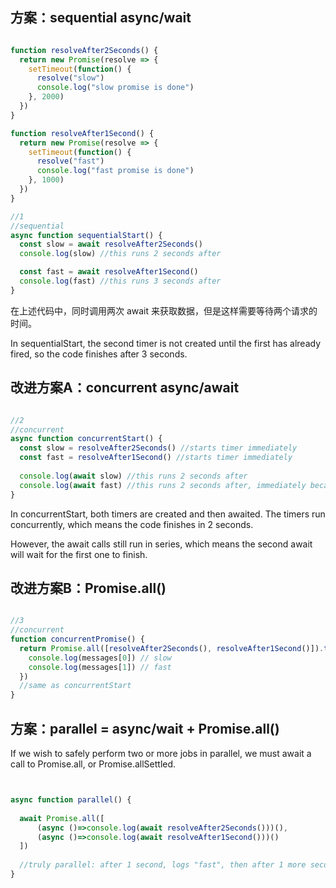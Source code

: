 
## 方案：sequential async/wait

```javascript

function resolveAfter2Seconds() {
  return new Promise(resolve => {
    setTimeout(function() {
      resolve("slow")
      console.log("slow promise is done")
    }, 2000)
  })
}

function resolveAfter1Second() {
  return new Promise(resolve => {
    setTimeout(function() {
      resolve("fast")
      console.log("fast promise is done")
    }, 1000)
  })
}

//1
//sequential
async function sequentialStart() {
  const slow = await resolveAfter2Seconds()
  console.log(slow) //this runs 2 seconds after 

  const fast = await resolveAfter1Second()
  console.log(fast) //this runs 3 seconds after
}

```

在上述代码中，同时调用两次 await 来获取数据，但是这样需要等待两个请求的时间。

In sequentialStart, the second timer is not created until the first has already fired, so the code finishes after 3 seconds.



## 改进方案A：concurrent async/await

```javascript

//2
//concurrent
async function concurrentStart() {
  const slow = resolveAfter2Seconds() //starts timer immediately
  const fast = resolveAfter1Second() //starts timer immediately
  
  console.log(await slow) //this runs 2 seconds after
  console.log(await fast) //this runs 2 seconds after, immediately because fast is already resolved
}

```

In concurrentStart, both timers are created and then awaited. The timers run concurrently, which means the code finishes in 2 seconds.

However, the await calls still run in series, which means the second await will wait for the first one to finish. 


## 改进方案B：Promise.all()

```javascript

//3
//concurrent
function concurrentPromise() {
  return Promise.all([resolveAfter2Seconds(), resolveAfter1Second()]).then((messages) => {
    console.log(messages[0]) // slow
    console.log(messages[1]) // fast
  })
  //same as concurrentStart
}

```

## 方案：parallel = async/wait + Promise.all()

If we wish to safely perform two or more jobs in parallel, we must await a call to Promise.all, or Promise.allSettled.

```javascript


async function parallel() {
 
  await Promise.all([
      (async ()=>console.log(await resolveAfter2Seconds()))(),
      (async ()=>console.log(await resolveAfter1Second()))()
  ])
  
  //truly parallel: after 1 second, logs "fast", then after 1 more second, "slow"
}

```
